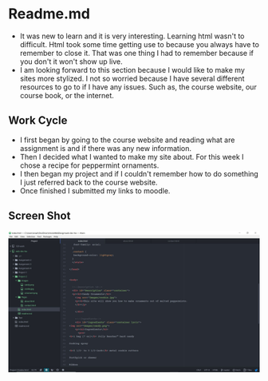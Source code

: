 # Readme.md
- It was new to learn and it is very interesting. Learning html wasn't to difficult. Html took some time getting use to because you always have to remember to close it. That was one thing I had to remember because if you don't it won't show up live.
- I am looking forward to this section because I would like to make my sites more stylized. I not so worried because I have several different resources to go to if I have any issues. Such as, the course website, our course book, or the internet.
## Work Cycle
- I first began by going to the course website and reading what are assignment is and if there was any new information.
- Then I decided what I wanted to make my site about. For this week I chose a recipe for peppermint ornaments.
- I then began my project and if I couldn't remember how to do something I just referred back to the course website.
- Once finished I submitted my links to moodle.

## Screen Shot
![Picture of screenshot](./Images/screen_shot.JPG) 
